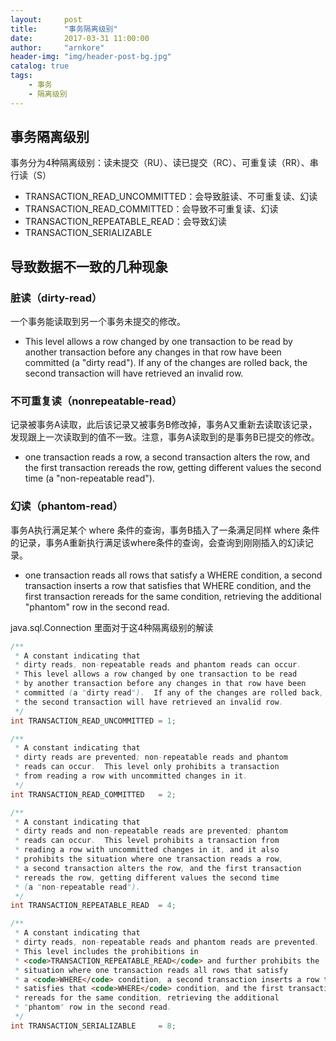 ```yaml
---
layout:     post
title:      "事务隔离级别"
date:       2017-03-31 11:00:00
author:     "arnkore"
header-img: "img/header-post-bg.jpg"
catalog: true
tags:
    - 事务
    - 隔离级别
---
```


## 事务隔离级别

事务分为4种隔离级别：读未提交（RU）、读已提交（RC）、可重复读（RR）、串行读（S）

- TRANSACTION\_READ\_UNCOMMITTED：会导致脏读、不可重复读、幻读
- TRANSACTION\_READ\_COMMITTED：会导致不可重复读、幻读
- TRANSACTION\_REPEATABLE\_READ：会导致幻读
- TRANSACTION\_SERIALIZABLE

## 导致数据不一致的几种现象

### 脏读（dirty-read）

一个事务能读取到另一个事务未提交的修改。

- This level allows a row changed by one transaction to be read by another transaction before any changes in that row have been committed (a "dirty read"). If any of the changes are rolled back, the second transaction will have retrieved an invalid row.
  
### 不可重复读（nonrepeatable-read）

记录被事务A读取，此后该记录又被事务B修改掉，事务A又重新去读取该记录，发现跟上一次读取到的值不一致。注意，事务A读取到的是事务B已提交的修改。

- one transaction reads a row, a second transaction alters the row, and the first transaction rereads the row, getting different values the second time (a "non-repeatable read").
  
### 幻读（phantom-read）

事务A执行满足某个 where 条件的查询，事务B插入了一条满足同样 where 条件的记录，事务A重新执行满足该where条件的查询，会查询到刚刚插入的幻读记录。

- one transaction reads all rows that satisfy a WHERE condition, a second transaction inserts a row that satisfies that WHERE condition, and the first transaction rereads for the same condition, retrieving the additional "phantom" row in the second read.

java.sql.Connection 里面对于这4种隔离级别的解读

```java
/**
 * A constant indicating that
 * dirty reads, non-repeatable reads and phantom reads can occur.
 * This level allows a row changed by one transaction to be read
 * by another transaction before any changes in that row have been
 * committed (a "dirty read").  If any of the changes are rolled back,
 * the second transaction will have retrieved an invalid row.
 */
int TRANSACTION_READ_UNCOMMITTED = 1;

/**
 * A constant indicating that
 * dirty reads are prevented; non-repeatable reads and phantom
 * reads can occur.  This level only prohibits a transaction
 * from reading a row with uncommitted changes in it.
 */
int TRANSACTION_READ_COMMITTED   = 2;

/**
 * A constant indicating that
 * dirty reads and non-repeatable reads are prevented; phantom
 * reads can occur.  This level prohibits a transaction from
 * reading a row with uncommitted changes in it, and it also
 * prohibits the situation where one transaction reads a row,
 * a second transaction alters the row, and the first transaction
 * rereads the row, getting different values the second time
 * (a "non-repeatable read").
 */
int TRANSACTION_REPEATABLE_READ  = 4;

/**
 * A constant indicating that
 * dirty reads, non-repeatable reads and phantom reads are prevented.
 * This level includes the prohibitions in
 * <code>TRANSACTION_REPEATABLE_READ</code> and further prohibits the
 * situation where one transaction reads all rows that satisfy
 * a <code>WHERE</code> condition, a second transaction inserts a row that
 * satisfies that <code>WHERE</code> condition, and the first transaction
 * rereads for the same condition, retrieving the additional
 * "phantom" row in the second read.
 */
int TRANSACTION_SERIALIZABLE     = 8;
```
